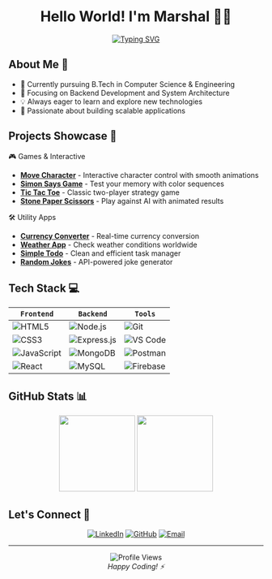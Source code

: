 <div align="center">
  
# Hello World! I'm Marshal 👨‍💻

[![Typing SVG](https://readme-typing-svg.herokuapp.com?font=Fira+Code&weight=500&size=25&duration=3000&pause=1000&color=3B88C3&center=true&vCenter=true&random=false&width=435&lines=Backend+Developer;Computer+Science+Student;Always+Learning+New+Things)](https://git.io/typing-svg)

</div>

## About Me 🎯

- 🔭 Currently pursuing B.Tech in Computer Science & Engineering
- 🌱 Focusing on Backend Development and System Architecture
- 💡 Always eager to learn and explore new technologies
- 🚀 Passionate about building scalable applications

## Projects Showcase 🚀


🎮 Games & Interactive

* [**Move Character**](Small%20Projects/0006%20Move%20Character/index.html) - Interactive character control with smooth animations
* [**Simon Says Game**](Small%20Projects/008%20Simon%20Says%20Game/index.html) - Test your memory with color sequences
* [**Tic Tac Toe**](Small%20Projects/0001%20Tic-Tac-Toe/index.html) - Classic two-player strategy game
* [**Stone Paper Scissors**](Small%20Projects/0002%20Stone-Paper-Scissor/index.html) - Play against AI with animated results




<summary>🛠️ Utility Apps</summary>

* [**Currency Converter**](Small%20Projects/0005%20Currency-Convertor-API/index.html) - Real-time currency conversion
* [**Weather App**](Small%20Projects/0004%20Weather-API/index.html) - Check weather conditions worldwide
* [**Simple Todo**](Small%20Projects/007%20Simple%20To-Do/index.html) - Clean and efficient task manager
* [**Random Jokes**](Small%20Projects/0003%20Random-rokes-API/index.html) - API-powered joke generator

</details>

## Tech Stack 💻

<div align="center">

`Frontend` | `Backend` | `Tools`
---|---|---
![HTML5](https://img.shields.io/badge/HTML5-E34F26?style=flat&logo=html5&logoColor=white) | ![Node.js](https://img.shields.io/badge/Node.js-339933?style=flat&logo=node.js&logoColor=white) | ![Git](https://img.shields.io/badge/Git-F05032?style=flat&logo=git&logoColor=white)
![CSS3](https://img.shields.io/badge/CSS3-1572B6?style=flat&logo=css3&logoColor=white) | ![Express.js](https://img.shields.io/badge/Express.js-000000?style=flat&logo=express&logoColor=white) | ![VS Code](https://img.shields.io/badge/VS_Code-007ACC?style=flat&logo=visual-studio-code&logoColor=white)
![JavaScript](https://img.shields.io/badge/JavaScript-F7DF1E?style=flat&logo=javascript&logoColor=black) | ![MongoDB](https://img.shields.io/badge/MongoDB-47A248?style=flat&logo=mongodb&logoColor=white) | ![Postman](https://img.shields.io/badge/Postman-FF6C37?style=flat&logo=postman&logoColor=white)
![React](https://img.shields.io/badge/React-20232A?style=flat&logo=react&logoColor=61DAFB) | ![MySQL](https://img.shields.io/badge/MySQL-4479A1?style=flat&logo=mysql&logoColor=white) | ![Firebase](https://img.shields.io/badge/Firebase-FFCA28?style=flat&logo=firebase&logoColor=black)

</div>

## GitHub Stats 📊

<div align="center">
  <img src="https://github-readme-stats.vercel.app/api?username=Marshal-Alone&show_icons=true&theme=tokyonight&hide_border=true&bg_color=0D1117" height="150"/>
  <img src="https://github-readme-streak-stats.herokuapp.com/?user=Marshal-Alone&theme=tokyonight&hide_border=true&background=0D1117" height="150"/>
</div>

## Let's Connect 🤝

<div align="center">
  
[![LinkedIn](https://img.shields.io/badge/LinkedIn-0077B5?style=for-the-badge&logo=linkedin&logoColor=white)](https://linkedin.com/in/marshal-alone)
[![GitHub](https://img.shields.io/badge/GitHub-100000?style=for-the-badge&logo=github&logoColor=white)](https://github.com/Marshal-Alone)
[![Email](https://img.shields.io/badge/Email-D14836?style=for-the-badge&logo=gmail&logoColor=white)](mailto:marshal3869@gmail.com)

</div>

---

<div align="center">
  <img src="https://komarev.com/ghpvc/?username=Marshal-Alone&label=Profile%20Views&color=0e75b6&style=flat" alt="Profile Views" />
  <br/>
  <i>Happy Coding! ⚡</i>
</div>
